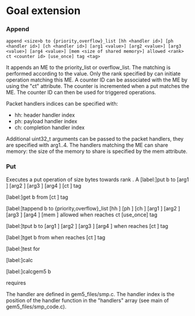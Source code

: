 
# Goal extension

### Append
```
append <size>b to {priority,overflow}_list [hh <handler id>] [ph <handler id>] [ch <handler id>] [arg1 <value>] [arg2 <value>] [arg3 <value>] [arg4 <value>] [mem <size of shared memory>] allowed <rank> ct <counter id> [use_once] tag <tag>
```

It appends an ME to the priority_list or overflow_list. The matching is performed according to the <tag> value. Only the rank specified by <rank> can initiate operation matching this ME. A counter ID can be associated with the ME by using the "ct" attribute. The counter is incremented when a put matches the ME. The counter ID can then be used for triggered operations. 
   
Packet handlers indices can be specified with:
   - hh: header handler index
   - ph: payload handler index
   - ch: completion handler index
   
Additional uint32_t arguments can be passed to the packet handlers, they are specified with arg1..4.
The handlers matching the ME can share memory: the size of the memory to share is specified by the mem attribute.
  
### Put
Executes a put operation of size <size> bytes towards rank <rank>. 
A
  [label:]put <size>b to <rank> [arg1 <value>] [arg2 <value>] [arg3 <value>] [arg4 <value>] [ct <counter id>] tag <tag>

  [label:]get <size>b from <rank> [ct <counter id>] tag <tag>

  [label:]tappend <size>b to {priority,overflow}_list [hh <handler id>] [ph <handler id>] [ch <handler id>] [arg1 <value>] [arg2 <value>] [arg3 <value>] [arg4 <value>] [mem <size of shared memory>] allowed <rank> when <counter id> reaches <counter value> ct <counter id> [use_once] tag <tag>

  [label:]tput <size>b to <rank> [arg1 <value>] [arg2 <value>] [arg3 <value>] [arg4 <value>] when <counter id> reaches <counter value> [ct <counter id>] tag <tag>

  [label:]tget <size>b from <rank> when <counter id> reaches <counter value> [ct <counter id>] tag <tag>

  [label:]test <counter id> for <counter value>

  [label:]calc <delay>

  [label:]calcgem5 <function id> <length>b
 
  <label> requires <label>

The handler are defined in gem5_files/smp.c. The handler index is the position of the handler function in the
"handlers" array (see main of gem5_files/smp_code.c).

